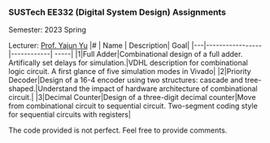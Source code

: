 ### SUSTech EE332 (Digital System Design) Assignments

Semester: 2023 Spring

Lecturer: [Prof. Yajun Yu](https://www.sustech.edu.cn/en/faculties/yuyajun.html)
|#  | Name | Description| Goal|
|---|-----------------|------------| -----|
|1|Full Adder|Combinational design of a full adder. Artifically set delays for simulation.|VDHL description for combinational logic circuit. A first glance of five simulation modes in Vivado|
|2|Priority Decoder|Design of a 16-4 encoder using two structures: cascade and tree-shaped.|Understand the impact of hardware architecture of combinational circuit.|
|3|Decimal Counter|Design of a three-digit decimal counter|Move from combinational circuit to sequential circuit. Two-segment coding style for sequential circuits with registers| 

The code provided is not perfect. Feel free to provide comments.
